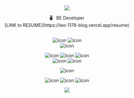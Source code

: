 <br>
<p align="center">
<img src="https://capsule-render.vercel.app/api?&type=waving&color=6182df&height=180&section=header&text=Leo's%20Hub&fontSize=50&animation=fadeIn&fontAlignY=45" />
  </p>
  

<div align='center'> 🖥&nbsp&nbsp&nbspBE Developer</div>

<div markdown="1" align="center">
  [LINK to RESUME](https://leo-1178-blog.vercel.app/resume)
</div>

<br>
<p align="center">
<img alt= "icon" src="https://img.shields.io/badge/TypeScript-007ACC?style=for-the-badge&logo=typescript&logoColor=white">
<img alt= "icon" src="https://img.shields.io/badge/JavaScript-323330?style=for-the-badge&logo=javascript&logoColor=F7DF1E">
<br>
<img alt= "icon" src ="https://img.shields.io/badge/Python-FFD43B?style=for-the-badge&logo=python&logoColor=blue">
  </p>
<p align="center">
<img alt= "icon" src="https://img.shields.io/badge/MySQL-005C84?style=for-the-badge&logo=mysql&logoColor=white">
<img alt= "icon" src="https://img.shields.io/badge/PostgreSQL-316192?style=for-the-badge&logo=postgresql&logoColor=white">
<img alt= "icon" src ="https://img.shields.io/badge/redis-%23DD0031.svg?&style=for-the-badge&logo=redis&logoColor=white">
<br>
<img alt= "icon" src ="https://img.shields.io/badge/typeorm-FE0803?style=for-the-badge&logo=typeorm&logoColor=white">
  <img alt= "icon" src ="https://img.shields.io/badge/Prisma-3982CE?style=for-the-badge&logo=Prisma&logoColor=white">
  </p> 
  
<p align="center">
<img alt= "icon" src ="https://img.shields.io/badge/nestjs-E0234E?style=for-the-badge&logo=nestjs&logoColor=white">
  </p>

<p align="center">
<img alt= "icon" src ="https://img.shields.io/badge/Docker-2CA5E0?style=for-the-badge&logo=docker&logoColor=white">
<img alt= "icon" src ="https://img.shields.io/badge/Kubernetes-3069DE?style=for-the-badge&logo=kubernetes&logoColor=white">
<img alt= "icon" src="https://img.shields.io/badge/Argo%20CD-1e0b3e?style=for-the-badge&logo=argo&logoColor=#d16044">
  </p>

<p align="center"><img src="https://github-readme-stats.vercel.app/api?username=leokim1178&count_private=true&show_icons=true&theme=algolia">

</p>

  
